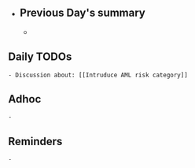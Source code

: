 - ## Previous Day's summary
	-
## Daily TODOs
	- Discussion about: [[Intruduce AML risk category]]
## Adhoc
	-
## Reminders
	-